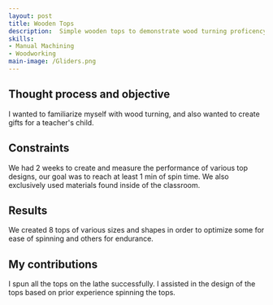 ```yaml
---
layout: post
title: Wooden Tops
description:  Simple wooden tops to demonstrate wood turning proficency
skills: 
- Manual Machining
- Woodworking
main-image: /Gliders.png
---
```

## Thought process and objective
I wanted to familiarize myself with wood turning, and also wanted to create gifts for a teacher's child.
## Constraints
We had 2 weeks to create and measure the performance of various top designs, our goal was to reach at least 1 min of spin time. We also exclusively used materials found inside of the classroom. 
## Results
We created 8 tops of various sizes and shapes in order to optimize some for ease of spinning and others for endurance. 
## My contributions
I spun all the tops on the lathe successfully. I assisted in the design of the tops based on prior experience spinning the tops.
